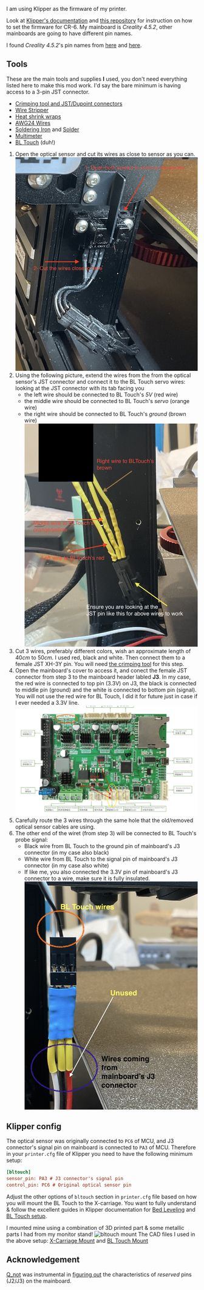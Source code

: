 I am using Klipper as the firmware of my printer.

Look at [Klipper's documentation](https://www.klipper3d.org) and [this repository](https://github.com/KoenVanduffel/CR-6_Klipper) for instruction on how to set the firmware for CR-6.
My mainboard is _Creality 4.5.2_, other mainboards are going to have different pin names.

I found _Creality 4.5.2_'s pin names from [here](https://github.com/CR6Community/Marlin/blob/extui/Marlin/src/pins/stm32f1/pins_CREALITY_V45x.h) and [here](https://github.com/CR6Community/Marlin/blob/extui/Marlin/src/pins/stm32f1/pins_CREALITY_V452.h).


## Tools
These are the main tools and supplies **I** used, you don't need everything listed here to make this mod work. I'd say the bare minimum is having access to a 3-pin JST connector.

- [Crimping tool and JST/Dupoint connectors](https://www.amazon.com/dp/B0BJZN4KD7?&_encoding=UTF8&tag=spamwax-20&linkCode=ur2&linkId=0722276a626d7f85d34a6f9ff9b152bc&camp=1789&creative=9325)
- [Wire Stripper](https://www.amazon.com/dp/B097SZ1F7W?&_encoding=UTF8&tag=spamwax-20&linkCode=ur2&linkId=76d75331bc07420239b9a5fc9a6ddb30&camp=1789&creative=9325)
- [Heat shrink wraps](https://www.amazon.com/dp/B072PCQ2LW?&_encoding=UTF8&tag=spamwax-20&linkCode=ur2&linkId=6d180f6397995dfd0d1addee4244fa03&camp=1789&creative=9325)
- [AWG24 Wires](https://www.amazon.com/dp/B089D13Y1N?&_encoding=UTF8&tag=spamwax-20&linkCode=ur2&linkId=adc74168560833eb92af967ad232ea59&camp=1789&creative=9325)
- [Soldering Iron](https://www.amazon.com/gp/product/B00ANZRT4M?&_encoding=UTF8&tag=spamwax-20&linkCode=ur2&linkId=a4124b29a8253b2271459a567b074717&camp=1789&creative=9325) and [Solder](https://www.amazon.com/gp/product/B00068IJWC?&_encoding=UTF8&tag=spamwax-20&linkCode=ur2&linkId=e6ea6d05267d951f9b54cf8cfd100775&camp=1789&creative=9325)
- [Multimeter](https://www.amazon.com/gp/product/B000EVYGZA?&_encoding=UTF8&tag=spamwax-20&linkCode=ur2&linkId=c9538575c0aa267aaf25aef0ec45c9b1&camp=1789&creative=9325)
- [BL Touch](https://www.amazon.com/dp/B076PQG1FF?&_encoding=UTF8&tag=spamwax-20&linkCode=ur2&linkId=bc080dfeaf63916c6037626fd1f14db5&camp=1789&creative=9325) (duh!)

1. Open the optical sensor and cut its wires as close to sensor as you can.
![Optical sensor](IMG_0131.png)
2. Using the following picture, extend the wires from the from the optical sensor's JST connector and connect it to the BL Touch servo wires: looking at the JST connector with its tab facing you
    - the left wire should be connected to BL Touch's *5V* (red wire)
    - the middle wire should be connected to BL Touch's *servo* (orange wire)
    - the right wire should be connected to BL Touch's *ground* (brown wire)
![Optical sensor rewiring](image.png)
3. Cut 3 wires, preferably different colors, wish an approximate length of 40*cm* to 50*cm*. I used red, black and white. Then connect them to a female JST XH-3Y pin. You will need [the crimping tool](https://www.amazon.com/dp/B0BJZN4KD7?&_encoding=UTF8&tag=spamwax-20&linkCode=ur2&linkId=0722276a626d7f85d34a6f9ff9b152bc&camp=1789&creative=9325) for this step.
4. Open the mainboard's cover to access it, and conect the female JST connector from step 3 to the mainboard header labled **J3**. In my case, the red wire is connected to top pin (3.3V) on J3, the black is connected to middle pin (ground) and the white is connected to bottom pin (signal). You will not use the red wire for BL Touch, I did it for future just in case if I ever needed a 3.3V line.
![mainboard J3](image-1.png)
5. Carefully route the 3 wires through the same hole that the old/removed optical sensor cables are using.
6. The other end of the wiret (from step 3) will be connected to BL Touch's probe signal:
    - Black wire from BL Touch to the ground pin of mainboard's J3 connector (in my case also black)
    - White wire from BL Touch to the signal pin of mainboard's J3 connector (in my case also white)
    - If like me, you also connected the 3.3V pin of mainboard's J3 connector to a wire, make sure it is fully insulated.
    ![BLTouch signal](image-2.png)

## Klipper config

The optical sensor was originally connected to `PC6` of MCU, and J3 connector's signal pin on mainboard is connected to `PA3` of MCU.
Therefore in your `printer.cfg` file of Klipper you need to have the following minimum setup:

```ini
[bltouch]
sensor_pin: PA3 # J3 connector's signal pin
control_pin: PC6 # Original optical sensor pin
```

Adjust the other options of `bltouch` section in `printer.cfg` file based on how you will mount the BL Touch to the X-carriage. You want to fully understand & follow the excellent guides in Klipper documentation for [Bed Leveling](https://www.klipper3d.org/Bed_Level.html) and [BL Touch setup](https://www.klipper3d.org/BLTouch.html).

I mounted mine using a combination of 3D printed part & some metallic parts I had from my monitor stand!
![bltouch mount](image-3.png)
The CAD files I used in the above setup: [X-Carriage Mount](../resources/BLTouchCarriage-Mount.step) and [BL Touch Mount](../resources/BLTouch-Mount.step)

## Acknowledgement

[Q_not](https://www.reddit.com/user/Q_not/) was instrumental in [figuring out](https://www.reddit.com/r/CR6/comments/18s6fkv/comment/kf62rpf/?utm_source=share&utm_medium=web2x&context=3)
 the characteristics of *reserved* pins (J2/J3) on the mainboard.
